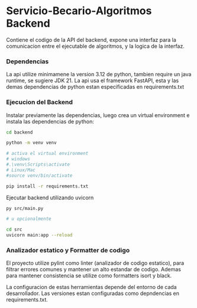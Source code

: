 # Servicio-Becario-Algoritmos Backend

Contiene el codigo de la API del backend, expone una interfaz para la
comunicacion entre el ejecutable de algoritmos, y la logica de la interfaz.

### Dependencias

La api utilize minimamene la version 3.12 de python, tambien require un java
runtime, se sugiere JDK 21. La api usa el framework FastAPI, esta y las demas
dependencias de python estan especificadas en requirements.txt

### Ejecucion del Backend

Instalar previamente las dependencias, luego crea un virtual environment e
instala las dependencias de python:

```bash
cd backend

python -m venv venv

# activa el virtual environment
# windows
#.\venv\Scripts\activate
# Linux/Mac
#source venv/bin/activate

pip install -r requirements.txt
```

Ejecutar backend utilizando uvicorn

```bash
py src/main.py

# u opcionalmente

cd src
uvicorn main:app --reload
```

### Analizador estatico y Formatter de codigo

El proyecto utilize pylint como linter (analizador de codigo estatico), para
filtrar errores comunes y mantener un alto estandar de codigo. Ademas para
mantener consistencia se utilize como formatters isort y black.

La configuracion de estas herramientas depende del entorno de cada
desarrollador. Las versiones estan configuradas como depndencias en
requirements.txt.
